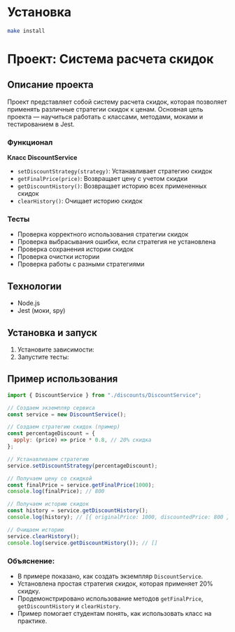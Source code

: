 # Установка
```bash
make install
```

# Проект: Система расчета скидок

## Описание проекта

Проект представляет собой систему расчета скидок, которая позволяет применять различные стратегии скидок к ценам. Основная цель проекта — научиться работать с классами, методами, моками и тестированием в Jest.

### Функционал

**Класс DiscountService**

- `setDiscountStrategy(strategy)`: Устанавливает стратегию скидок
- `getFinalPrice(price)`: Возвращает цену с учетом скидки
- `getDiscountHistory()`: Возвращает историю всех примененных скидок
- `clearHistory()`: Очищает историю скидок

### Тесты

- Проверка корректного использования стратегии скидок
- Проверка выбрасывания ошибки, если стратегия не установлена
- Проверка сохранения истории скидок
- Проверка очистки истории
- Проверка работы с разными стратегиями

## Технологии

- Node.js
- Jest (моки, spy)

## Установка и запуск

1. Установите зависимости:
2. Запустите тесты:

## Пример использования

```javascript
import { DiscountService } from "./discounts/DiscountService";

// Создаем экземпляр сервиса
const service = new DiscountService();

// Создаем стратегию скидок (пример)
const percentageDiscount = {
  apply: (price) => price * 0.8, // 20% скидка
};

// Устанавливаем стратегию
service.setDiscountStrategy(percentageDiscount);

// Получаем цену со скидкой
const finalPrice = service.getFinalPrice(1000);
console.log(finalPrice); // 800

// Получаем историю скидок
const history = service.getDiscountHistory();
console.log(history); // [{ originalPrice: 1000, discountedPrice: 800 }]

// Очищаем историю
service.clearHistory();
console.log(service.getDiscountHistory()); // []
```
### Объяснение:
- В примере показано, как создать экземпляр `DiscountService`.
- Установлена простая стратегия скидок, которая применяет 20% скидку.
- Продемонстрировано использование методов `getFinalPrice`, `getDiscountHistory` и `clearHistory`.
- Пример помогает студентам понять, как использовать класс на практике.
```

